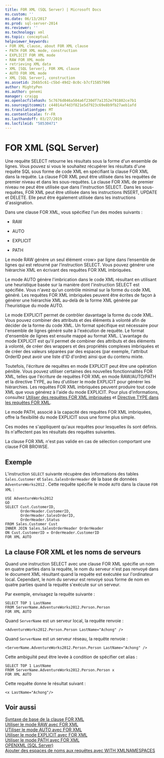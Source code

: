 ```yaml
---
title: FOR XML (SQL Server) | Microsoft Docs
ms.custom: ''
ms.date: 06/13/2017
ms.prod: sql-server-2014
ms.reviewer: ''
ms.technology: xml
ms.topic: conceptual
helpviewer_keywords:
- FOR XML clause, about FOR XML clause
- PATH FOR XML mode, construction
- EXPLICIT FOR XML mode
- RAW FOR XML mode
- retrieving XML data
- XML [SQL Server], FOR XML clause
- AUTO FOR XML mode
- XML [SQL Server], construction
ms.assetid: 2b6b5c61-c5bd-49d2-8c0c-b7cf15857906
author: MightyPen
ms.author: genemi
manager: craigg
ms.openlocfilehash: 5c7676d046a504a6f230df7a1352e791802ce7b1
ms.sourcegitcommit: c44014af4d3f821e5d7923c69e8b9fb27aeb1afd
ms.translationtype: MT
ms.contentlocale: fr-FR
ms.lasthandoff: 03/27/2019
ms.locfileid: "58530471"
---
```

# <a name="for-xml-sql-server"></a>FOR XML (SQL Server)
  Une requête SELECT retourne les résultats sous la forme d'un ensemble de lignes. Vous pouvez si vous le souhaitez récupérer les résultats d'une requête SQL sous forme de code XML en spécifiant la clause FOR XML dans la requête. La clause FOR XML peut être utilisée dans les requêtes de premier niveau et dans les sous-requêtes. La clause FOR XML de premier niveau ne peut être utilisée que dans l'instruction SELECT. Dans les sous-requêtes, FOR XML peut être utilisée dans les instructions INSERT, UPDATE et DELETE. Elle peut être également utilisée dans les instructions d'assignation.  
  
 Dans une clause FOR XML, vous spécifiez l'un des modes suivants :  
  
-   RAW  
  
-   AUTO  
  
-   EXPLICIT  
  
-   PATH  
  
 Le mode RAW génère un seul élément \<row> par ligne dans l’ensemble de lignes qui est retourné par l’instruction SELECT. Vous pouvez générer une hiérarchie XML en écrivant des requêtes FOR XML imbriquées.  
  
 Le mode AUTO génère l'imbrication dans le code XML résultant en utilisant une heuristique basée sur la manière dont l'instruction SELECT est spécifiée. Vous n'avez qu'un contrôle minimal sur la forme du code XML généré. Les requêtes FOR XML imbriquées peuvent être écrites de façon à générer une hiérarchie XML au-delà de la forme XML générée par l'heuristique du mode AUTO.  
  
 Le mode EXPLICIT permet de contrôler davantage la forme du code XML. Vous pouvez combiner des attributs et des éléments à volonté afin de décider de la forme du code XML. Un format spécifique est nécessaire pour l'ensemble de lignes généré suite à l'exécution de requête. Le format d'ensemble de lignes est ensuite mappé au format XML. L'avantage du mode EXPLICIT est qu'il permet de combiner des attributs et des éléments à volonté, de créer des wrappers et des propriétés complexes imbriquées et de créer des valeurs séparées par des espaces (par exemple, l'attribut OrderID peut avoir une liste d'ID d'ordre) ainsi que du contenu mixte.  
  
 Toutefois, l'écriture de requêtes en mode EXPLICIT peut être une opération pénible. Vous pouvez utiliser certaines des nouvelles fonctionnalités FOR XML, telles que l'écriture de requêtes FOR XML en mode RAW/AUTO/PATH et la directive TYPE, au lieu d'utiliser le mode EXPLICIT pour générer les hiérarchies. Les requêtes FOR XML imbriquées peuvent produire tout code XML que vous générez à l'aide du mode EXPLICIT. Pour plus d’informations, consultez [Utiliser des requêtes FOR XML imbriquées](use-nested-for-xml-queries.md) et [Directive TYPE dans les requêtes FOR XML](type-directive-in-for-xml-queries.md).  
  
 Le mode PATH, associé à la capacité des requêtes FOR XML imbriquées, offre la flexibilité du mode EXPLICIT sous une forme plus simple.  
  
 Ces modes ne s'appliquent qu'aux requêtes pour lesquelles ils sont définis. Ils n'affectent pas les résultats des requêtes suivantes.  
  
 La clause FOR XML n'est pas valide en cas de sélection comportant une clause FOR BROWSE.  
  
## <a name="example"></a>Exemple  
 L’instruction `SELECT` suivante récupère des informations des tables `Sales.Customer` et `Sales.SalesOrderHeader` de la base de données `AdventureWorks2012` . Cette requête spécifie le mode `AUTO` dans la clause `FOR XML` :  
  
```  
USE AdventureWorks2012  
GO  
SELECT Cust.CustomerID,   
       OrderHeader.CustomerID,  
       OrderHeader.SalesOrderID,   
       OrderHeader.Status  
FROM Sales.Customer Cust   
INNER JOIN Sales.SalesOrderHeader OrderHeader  
ON Cust.CustomerID = OrderHeader.CustomerID  
FOR XML AUTO  
```  
  
## <a name="the-for-xml-clause-and-server-names"></a>La clause FOR XML et les noms de serveurs  
 Quand une instruction SELECT avec une clause FOR XML spécifie un nom en quatre parties dans la requête, le nom du serveur n'est pas renvoyé dans le document XML résultant quand la requête est exécutée sur l'ordinateur local. Cependant, le nom du serveur est renvoyé sous forme de nom en quatre parties quand la requête s'exécute sur un serveur.  
  
 Par exemple, envisagez la requête suivante :  
  
```  
SELECT TOP 1 LastName  
FROM ServerName.AdventureWorks2012.Person.Person  
FOR XML AUTO  
```  
  
 Quand `ServerName` est un serveur local, la requête renvoie :  
  
```  
<AdventureWorks2012.Person.Person LastName="Achong" />  
```  
  
 Quand `ServerName` est un serveur réseau, la requête renvoie :  
  
```  
<ServerName.AdventureWorks2012.Person.Person LastName="Achong" />  
```  
  
 Cette ambiguïté peut être levée à condition de spécifier cet alias :  
  
```  
SELECT TOP 1 LastName  
FROM ServerName.AdventureWorks2012.Person.Person x  
FOR XML AUTO   
```  
  
 Cette requête donne le résultat suivant :  
  
```  
<x LastName="Achong"/>  
```  
  
## <a name="see-also"></a>Voir aussi  
 [Syntaxe de base de la clause FOR XML](basic-syntax-of-the-for-xml-clause.md)   
 [Utiliser le mode RAW avec FOR XML](use-raw-mode-with-for-xml.md)   
 [UTiliser le mode AUTO avec FOR XML](use-auto-mode-with-for-xml.md)   
 [Utiliser le mode EXPLICIT avec FOR XML](use-explicit-mode-with-for-xml.md)   
 [Utiliser le mode PATH avec FOR XML](use-path-mode-with-for-xml.md)   
 [OPENXML &#40;SQL Server&#41;](openxml-sql-server.md)   
 [Ajouter des espaces de noms aux requêtes avec WITH XMLNAMESPACES](add-namespaces-to-queries-with-with-xmlnamespaces.md)  
  
  
